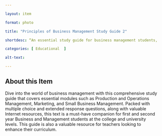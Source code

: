 ```yaml
--- 

layout: item 

format: photo 

title: "Principles of Business Management Study Guide 2"

shortdesc: “An essential study guide for business management students, offering comprehensive coverage and valuable resources for academic success, suitable for college and university levels."

categories: [ Educational  ]

alt-text:  

--- 
```


## About this Item 

Dive into the world of business management with this comprehensive study guide that covers essential modules such as Production and Operations Management, Marketing, and Small Business Management. Packed with multiple choice and extended response questions, along with valuable Internet resources, this text is a must-have companion for first and second year Business and Management students at the college and university levels. This guide is also a valuable resource for teachers looking to enhance their curriculum.
